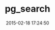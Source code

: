 ---
layout: post
title:  "pg_search"
repo:   "Casecommons/pg_search"
date:   2015-02-18 17:24:50
gemurl: https://github.com/Casecommons/pg_search
---